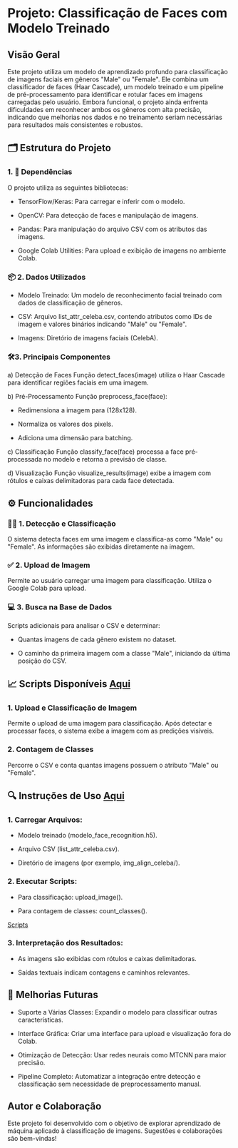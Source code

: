# Projeto: Classificação de Faces com Modelo Treinado



## Visão Geral

Este projeto utiliza um modelo de aprendizado profundo para classificação de imagens faciais em gêneros "Male" ou "Female". Ele combina um classificador de faces (Haar Cascade), um modelo treinado e um pipeline de pré-processamento para identificar e rotular faces em imagens carregadas pelo usuário. Embora funcional, o projeto ainda enfrenta dificuldades em reconhecer ambos os gêneros com alta precisão, indicando que melhorias nos dados e no treinamento seriam necessárias para resultados mais consistentes e robustos.


## 🗂️ Estrutura do Projeto

### 1. 📖 Dependências 
O projeto utiliza as seguintes bibliotecas:

- TensorFlow/Keras: Para carregar e inferir com o modelo.

- OpenCV: Para detecção de faces e manipulação de imagens.

- Pandas: Para manipulação do arquivo CSV com os atributos das imagens.

- Google Colab Utilities: Para upload e exibição de imagens no ambiente Colab.

### 📦 2. Dados Utilizados

- Modelo Treinado: Um modelo de reconhecimento facial treinado com dados de classificação de gêneros.

- CSV: Arquivo list_attr_celeba.csv, contendo atributos como IDs de imagem e valores binários indicando "Male" ou "Female".

- Imagens: Diretório de imagens faciais (CelebA).

### 🛠️3. Principais Componentes

a) Detecção de Faces
Função detect_faces(image) utiliza o Haar Cascade para identificar regiões faciais em uma imagem.

b) Pré-Processamento
Função preprocess_face(face):

- Redimensiona a imagem para (128x128).

- Normaliza os valores dos pixels.

- Adiciona uma dimensão para batching.

c) Classificação
Função classify_face(face) processa a face pré-processada no modelo e retorna a previsão de classe.

d) Visualização
Função visualize_results(image) exibe a imagem com rótulos e caixas delimitadoras para cada face detectada.


## ⚙️ Funcionalidades

### 🕵️‍♂️ 1. Detecção e Classificação
O sistema detecta faces em uma imagem e classifica-as como "Male" ou "Female". As informações são exibidas diretamente na imagem.


### ✅ 2. Upload de Imagem
Permite ao usuário carregar uma imagem para classificação. Utiliza o Google Colab para upload.


### 💻 3. Busca na Base de Dados
Scripts adicionais para analisar o CSV e determinar:

- Quantas imagens de cada gênero existem no dataset.

- O caminho da primeira imagem com a classe "Male", iniciando da última posição do CSV.


## 📈 Scripts Disponíveis [Aqui](./scripts)

### 1. Upload e Classificação de Imagem
Permite o upload de uma imagem para classificação. Após detectar e processar faces, o sistema exibe a imagem com as predições visíveis.

### 2. Contagem de Classes
Percorre o CSV e conta quantas imagens possuem o atributo "Male" ou "Female".

## 🔍 Instruções de Uso [Aqui](./notebooks/reconhecimento_facial_view)

### 1. Carregar Arquivos:

- Modelo treinado (modelo_face_recognition.h5).

- Arquivo CSV (list_attr_celeba.csv).

- Diretório de imagens (por exemplo, img_align_celeba/).

### 2. Executar Scripts:

- Para classificação: upload_image().

- Para contagem de classes: count_classes().

[Scripts](./scripts)

### 3. Interpretação dos Resultados:

- As imagens são exibidas com rótulos e caixas delimitadoras.

- Saídas textuais indicam contagens e caminhos relevantes.


## 🎯 Melhorias Futuras

- Suporte a Várias Classes: Expandir o modelo para classificar outras características.

- Interface Gráfica: Criar uma interface para upload e visualização fora do Colab.

- Otimização de Detecção: Usar redes neurais como MTCNN para maior precisão.

- Pipeline Completo: Automatizar a integração entre detecção e classificação sem necessidade de preprocessamento manual.


## Autor e Colaboração

Este projeto foi desenvolvido com o objetivo de explorar aprendizado de máquina aplicado à classificação de imagens. Sugestões e colaborações são bem-vindas!

